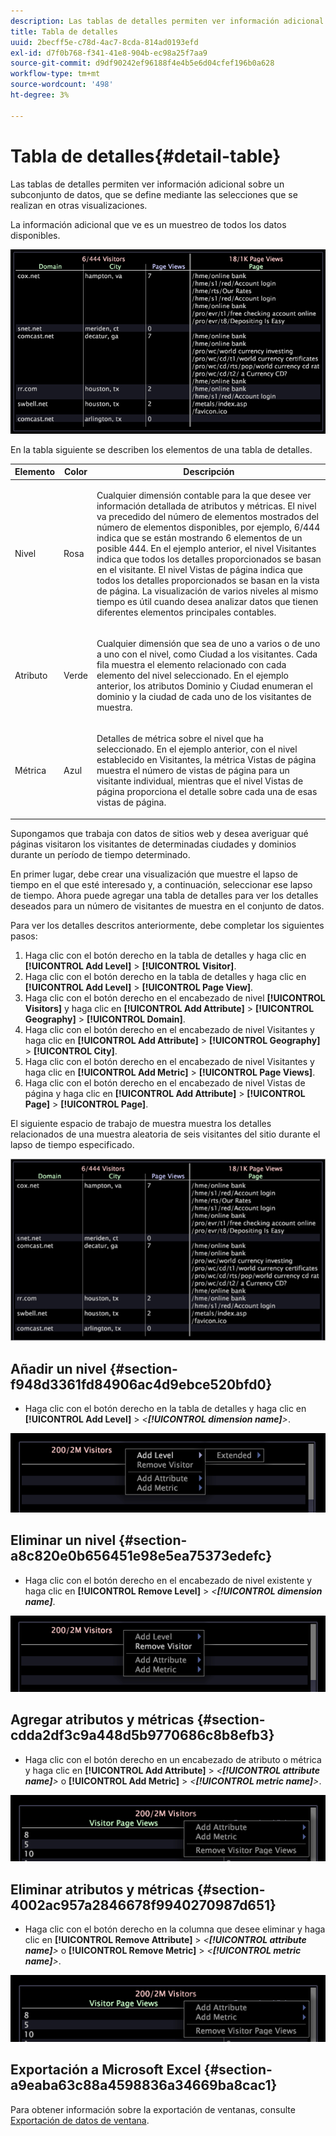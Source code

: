 ```yaml
---
description: Las tablas de detalles permiten ver información adicional sobre un subconjunto de datos, que se define mediante las selecciones que se realizan en otras visualizaciones.
title: Tabla de detalles
uuid: 2becff5e-c78d-4ac7-8cda-814ad0193efd
exl-id: d7f0b768-f341-41e8-904b-ec98a25f7aa9
source-git-commit: d9df90242ef96188f4e4b5e6d04cfef196b0a628
workflow-type: tm+mt
source-wordcount: '498'
ht-degree: 3%

---
```


# Tabla de detalles{#detail-table}

Las tablas de detalles permiten ver información adicional sobre un subconjunto de datos, que se define mediante las selecciones que se realizan en otras visualizaciones.

La información adicional que ve es un muestreo de todos los datos disponibles.

![](assets/vis_details.png)

En la tabla siguiente se describen los elementos de una tabla de detalles.

<table id="table_C88C7F7F5AEA4820B908923E45CC0A62"> 
 <thead> 
  <tr> 
   <th colname="col1" class="entry"> Elemento </th> 
   <th colname="col02" class="entry"> Color </th> 
   <th colname="col2" class="entry"> Descripción </th> 
  </tr> 
 </thead>
 <tbody> 
  <tr> 
   <td colname="col1"> <p>Nivel </p> </td> 
   <td colname="col02"> <p>Rosa </p> </td> 
   <td colname="col2"> <p>Cualquier dimensión contable para la que desee ver información detallada de atributos y métricas. El nivel va precedido del número de elementos mostrados del número de elementos disponibles, por ejemplo, 6/444 indica que se están mostrando 6 elementos de un posible 444. En el ejemplo anterior, el nivel Visitantes indica que todos los detalles proporcionados se basan en el visitante. El nivel Vistas de página indica que todos los detalles proporcionados se basan en la vista de página. La visualización de varios niveles al mismo tiempo es útil cuando desea analizar datos que tienen diferentes elementos principales contables. </p> </td> 
  </tr> 
  <tr> 
   <td colname="col1"> <p>Atributo </p> </td> 
   <td colname="col02"> <p>Verde </p> </td> 
   <td colname="col2"> <p>Cualquier dimensión que sea de uno a varios o de uno a uno con el nivel, como Ciudad a los visitantes. Cada fila muestra el elemento relacionado con cada elemento del nivel seleccionado. En el ejemplo anterior, los atributos Dominio y Ciudad enumeran el dominio y la ciudad de cada uno de los visitantes de muestra. </p> </td> 
  </tr> 
  <tr> 
   <td colname="col1"> <p>Métrica </p> </td> 
   <td colname="col02"> <p>Azul </p> </td> 
   <td colname="col2"> <p>Detalles de métrica sobre el nivel que ha seleccionado. En el ejemplo anterior, con el nivel establecido en Visitantes, la métrica Vistas de página muestra el número de vistas de página para un visitante individual, mientras que el nivel Vistas de página proporciona el detalle sobre cada una de esas vistas de página. </p> </td> 
  </tr> 
 </tbody> 
</table>

Supongamos que trabaja con datos de sitios web y desea averiguar qué páginas visitaron los visitantes de determinadas ciudades y dominios durante un período de tiempo determinado.

En primer lugar, debe crear una visualización que muestre el lapso de tiempo en el que esté interesado y, a continuación, seleccionar ese lapso de tiempo. Ahora puede agregar una tabla de detalles para ver los detalles deseados para un número de visitantes de muestra en el conjunto de datos.

Para ver los detalles descritos anteriormente, debe completar los siguientes pasos:

1. Haga clic con el botón derecho en la tabla de detalles y haga clic en **[!UICONTROL Add Level]** > **[!UICONTROL Visitor]**.
1. Haga clic con el botón derecho en la tabla de detalles y haga clic en **[!UICONTROL Add Level]** > **[!UICONTROL Page View]**.
1. Haga clic con el botón derecho en el encabezado de nivel **[!UICONTROL Visitors]** y haga clic en **[!UICONTROL Add Attribute]** > **[!UICONTROL Geography]** > **[!UICONTROL Domain]**.
1. Haga clic con el botón derecho en el encabezado de nivel Visitantes y haga clic en **[!UICONTROL Add Attribute]** > **[!UICONTROL Geography]** > **[!UICONTROL City]**.
1. Haga clic con el botón derecho en el encabezado de nivel Visitantes y haga clic en **[!UICONTROL Add Metric]** > **[!UICONTROL Page Views]**.
1. Haga clic con el botón derecho en el encabezado de nivel Vistas de página y haga clic en **[!UICONTROL Add Attribute]** > **[!UICONTROL Page]** > **[!UICONTROL Page]**.

El siguiente espacio de trabajo de muestra muestra los detalles relacionados de una muestra aleatoria de seis visitantes del sitio durante el lapso de tiempo especificado.

![](assets/client-tab1.png)

## Añadir un nivel {#section-f948d3361fd84906ac4d9ebce520bfd0}

* Haga clic con el botón derecho en la tabla de detalles y haga clic en **[!UICONTROL Add Level]** > *&lt;**[!UICONTROL dimension name]**>*.

![](assets/mnu_DetailsTable_AddLevel.png)

## Eliminar un nivel {#section-a8c820e0b656451e98e5ea75373edefc}

* Haga clic con el botón derecho en el encabezado de nivel existente y haga clic en **[!UICONTROL Remove Level]** > *&lt;**[!UICONTROL dimension name]***.

![](assets/mnu_DetailsTable_Level.png)

## Agregar atributos y métricas {#section-cdda2df3c9a448d5b9770686c8b8efb3}

* Haga clic con el botón derecho en un encabezado de atributo o métrica y haga clic en **[!UICONTROL Add Attribute]** > *&lt;**[!UICONTROL attribute name]**>* o **[!UICONTROL Add Metric]** > *&lt;**[!UICONTROL metric name]**>*.

![](assets/mnu_DetailsTable.png)

## Eliminar atributos y métricas {#section-4002ac957a2846678f9940270987d651}

* Haga clic con el botón derecho en la columna que desee eliminar y haga clic en **[!UICONTROL Remove Attribute]** > *&lt;**[!UICONTROL attribute name]**>* o **[!UICONTROL Remove Metric]** > *&lt;**[!UICONTROL metric name]**>*.

![](assets/mnu_DetailsTable.png)

## Exportación a Microsoft Excel {#section-a9eaba63c88a4598836a34669ba8cac1}

Para obtener información sobre la exportación de ventanas, consulte [Exportación de datos de ventana](../../../home/c-get-started/c-wk-win-wksp/c-exp-win-data.md#concept-8df61d64ed434cc5a499023c44197349).
